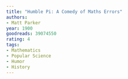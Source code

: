 ```yaml
---
title: "Humble Pi: A Comedy of Maths Errors"
authors:
- Matt Parker
year: 1900
goodreads: 39074550
rating: 4
tags:
- Mathematics
- Popular Science
- Humor
- History
---
```

